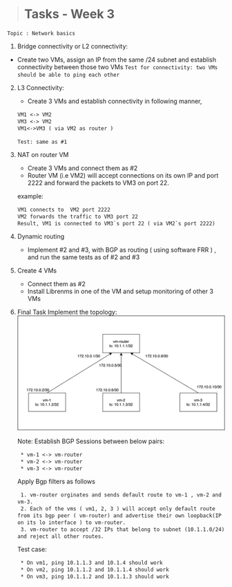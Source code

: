 ># Tasks - Week 3

```
Topic : Network basics
```
 
1. Bridge connectivity or L2 connectivity:
- Create two VMs, assign an IP from the same /24 subnet and establish connectivity between those two VMs
`Test for connectivity: two VMs should be able to ping each other`

2. L3 Connectivity:
    * Create 3 VMs and establish connectivity in following manner,
    ```
    VM1 <-> VM2
    VM3 <-> VM2
    VM1<->VM3 ( via VM2 as router )
    ```
    `Test: same as #1`

3. NAT on router VM
    * Create 3 VMs and connect them as #2
    * Router VM (i.e VM2) will accept connections on its own IP and port 2222 and forward the packets to VM3 on port 22.

    example: 
    ```
    VM1 connects to  VM2 port 2222
    VM2 forwards the traffic to VM3 port 22
    Result, VM1 is connected to VM3`s port 22 ( via VM2`s port 2222)
    ```

4. Dynamic routing
    * Implement #2 and #3, with BGP as routing ( using software FRR ) , and run the same tests as of #2 and #3

5. Create 4 VMs
    * Connect them as #2 
    * Install Librenms in one of the VM and setup monitoring of other 3 VMs

6. Final Task
    Implement the topology:
    ![alt text](https://github.com/alwaysiamkk/Internship/blob/main/Week%203/Week3.png "Topology diagram")
    
    Note: 
    Establish BGP Sessions between below pairs:
    
        * vm-1 <-> vm-router
        * vm-2 <-> vm-router
        * vm-3 <-> vm-router

    Apply Bgp filters as follows
    
        1. vm-router orginates and sends default route to vm-1 , vm-2 and vm-3.
        2. Each of the vms ( vm1, 2, 3 ) will accept only default route from its bgp peer ( vm-router) and advertise their own loopback(IP on its lo interface ) to vm-router.
        3. vm-router to accept /32 IPs that belong to subnet (10.1.1.0/24) and reject all other routes.

    Test case:
    
        * On vm1, ping 10.1.1.3 and 10.1.4 should work
        * On vm2, ping 10.1.1.2 and 10.1.1.4 should work
        * On vm3, ping 10.1.1.2 and 10.1.1.3 should work
